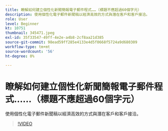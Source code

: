 ```yaml
---
title: 瞭解如何建立個性化新聞簡報電子郵件程式……（標題不應超過60個字元）
description: 使用個性化電子郵件新聞稿以經濟高效的方式與潛在客戶和客戶接洽。
role: User
level: Beginner
kt: 10751
thumbnail: 345471.jpeg
exl-id: 35f33547-49ff-4e2e-a4b8-2cf8aa21d385
source-git-commit: 98ead59ff285e4133e4d5f0668f5724a9d680309
workflow-type: tm+mt
source-wordcount: '56'
ht-degree: 0%

---
```


# 瞭解如何建立個性化新聞簡報電子郵件程式……（標題不應超過60個字元）

使用個性化電子郵件新聞稿以經濟高效的方式與潛在客戶和客戶接洽。

>[!VIDEO](https://video.tv.adobe.com/v/345471/?quality=12&learn=on)
